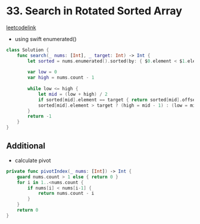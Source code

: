 # 33. Search in Rotated Sorted Array

[leetcodelink](https://leetcode.com/problems/search-in-rotated-sorted-array/)

- using swift enumerated()

```swift
class Solution {
    func search(_ nums: [Int], _ target: Int) -> Int {
        let sorted = nums.enumerated().sorted(by: { $0.element < $1.element })
        
        var low = 0
        var high = nums.count - 1
        
        while low <= high {
            let mid = (low + high) / 2
            if sorted[mid].element == target { return sorted[mid].offset }
            sorted[mid].element > target ? (high = mid - 1) : (low = mid + 1)
        }
        return -1
    }
}
```

## Additional

- calculate pivot
```swift
private func pivotIndex(_ nums: [Int]) -> Int {
    guard nums.count > 1 else { return 0 }
    for i in 1..<nums.count {
        if nums[i] < nums[i-1] {
            return nums.count - i
        }
    }
    return 0
}
```